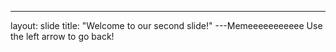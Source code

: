 ---
layout: slide
title: "Welcome to our second slide!"
---Memeeeeeeeeeee
Use the left arrow to go back!
